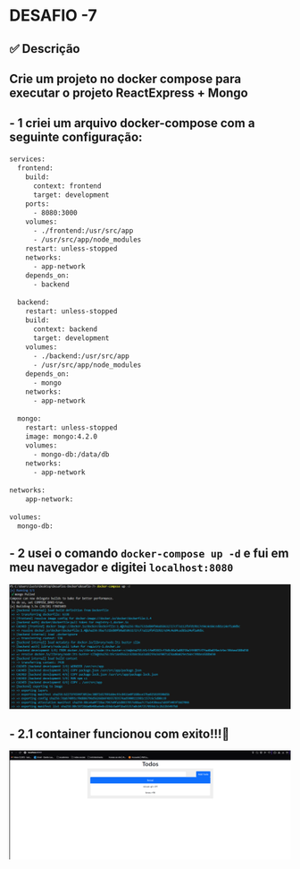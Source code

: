  # DESAFIO -7
## ✅ Descrição 
## Crie um projeto no docker compose para executar o projeto ReactExpress + Mongo
## - 1 criei um arquivo docker-compose com a seguinte configuração:
```docker
services:
  frontend:
    build:
      context: frontend
      target: development
    ports:
      - 8080:3000
    volumes:
      - ./frontend:/usr/src/app
      - /usr/src/app/node_modules
    restart: unless-stopped
    networks:
      - app-network
    depends_on:
      - backend

  backend:
    restart: unless-stopped
    build:
      context: backend
      target: development
    volumes:
      - ./backend:/usr/src/app
      - /usr/src/app/node_modules
    depends_on:
      - mongo
    networks:
      - app-network
 
  mongo:
    restart: unless-stopped
    image: mongo:4.2.0
    volumes:
      - mongo-db:/data/db
    networks:
      - app-network

networks:
    app-network:

volumes:
  mongo-db:
```
## - 2 usei o comando `docker-compose up -d` e fui em meu navegador e digitei `localhost:8080`
![alt text](images/image.png)
## - 2.1 container funcionou com exito!!!🐳
![alt text](images/image-1.png) 
